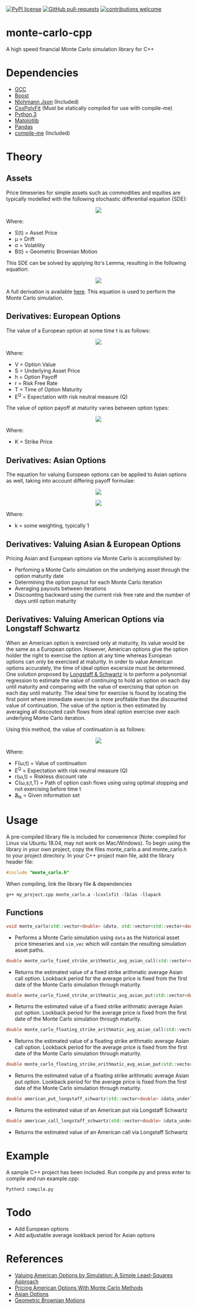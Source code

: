 [![PyPI license](https://img.shields.io/pypi/l/ansicolortags.svg)](https://pypi.python.org/pypi/ansicolortags/) [![GitHub pull-requests](https://img.shields.io/github/issues-pr/Naereen/StrapDown.js.svg)](https://GitHub.com/Naereen/StrapDown.js/pull/) [![contributions welcome](https://img.shields.io/badge/contributions-welcome-brightgreen.svg?style=flat)](https://github.com/dwyl/esta/issues) 

# monte-carlo-cpp
A high speed financial Monte Carlo simulation library for C++

# Dependencies

* [GCC](https://gcc.gnu.org/)
* [Boost](https://www.boost.org/)
* [Nlohmann Json](https://github.com/nlohmann/json) (Included)
* [CxxPolyFit](https://github.com/LLNL/CxxPolyFit) (Must be statically compiled for use with compile-me)
* [Python 3](https://www.python.org/)
* [Matplotlib](https://github.com/matplotlib/matplotlib)
* [Pandas](https://github.com/pandas-dev/pandas)
* [compile-me](https://github.com/cnaimo/compile-me) (Included)

# Theory
## Assets
Price timeseries for simple assets such as commodities and equities are typically modelled with the following stochastic differential equation (SDE):

<p align="center">
  <img src="https://latex.codecogs.com/gif.latex?\LARGE&space;dS(t)&space;=&space;\mu&space;S(t)dt&space;&plus;&space;\sigma&space;S(t)B(t)">
</p>

Where:
- S(t) = Asset Price
- μ = Drift
- σ = Volatility
- B(t) = Geometric Brownian Motion

This SDE can be solved by applying Ito's Lemma, resulting in the following equation:

<p align="center">
  <img src="https://latex.codecogs.com/gif.latex?\LARGE&space;S(t)&space;=&space;S(0)e^{(\mu&space;-&space;\frac{1}{2}\sigma&space;^{2})t&space;&plus;&space;\sigma&space;B(t)}">
</p>

A full derivation is available [here](https://www.quantstart.com/articles/Geometric-Brownian-Motion/). This equation is used to perform the Monte Carlo simulation.

## Derivatives: European Options

The value of a European option at some time t is as follows:

<p align="center">
  <img src="https://latex.codecogs.com/gif.latex?\LARGE&space;V(S(t),t)&space;=&space;\mathbb{E}^{Q}\left&space;[&space;h(S(T),T))exp\left&space;(-&space;\int_{t}^{T}r(s)ds\right&space;)&space;\right&space;]">
</p>

Where:
- V = Option Value
- S = Underlying Asset Price
- h = Option Payoff
- r = Risk Free Rate
- T = Time of Option Maturity
- E<sup>Q</sup> = Expectation with risk neutral measure (Q)

The value of option payoff at maturity varies between option types:

<p align="center">
  <img src="https://latex.codecogs.com/gif.latex?\LARGE&space;h(S(T),T)&space;=&space;\left\{\begin{matrix}&space;max\left&space;[&space;S(T)-K,0&space;\right&space;],&space;&&space;for\,call\,option&space;\\&space;max\left&space;[&space;K-S(T),0&space;\right&space;],&space;&&space;for\,put\,option&space;\end{matrix}\right.">
</p>

Where:
- K = Strike Price

## Derivatives: Asian Options

The equation for valuing European options can be applied to Asian options as well, taking into account differing payoff formulae:

<p align="center">
  <img src="https://latex.codecogs.com/gif.latex?\LARGE&space;V(S(t),t)&space;=&space;\mathbb{E}^{Q}\left&space;[&space;h(S(t,T),T))exp\left&space;(-&space;\int_{t}^{T}r(s)ds\right&space;)&space;\right&space;]">
</p>
<p align="center">
  <img src="https://latex.codecogs.com/gif.latex?\large&space;h(S(t,T),T)&space;=&space;\left\{\begin{matrix}&space;max\left&space;[&space;\frac{1}{T}(&space;\int_{0}^{T}S(t)dt)-K,&space;0\right&space;],&space;&&space;for\,fixed\,strike\,arithmatic\,mean\,call\,option&space;\\&space;max\left&space;[K&space;-&space;\frac{1}{T}(&space;\int_{0}^{T}S(t)dt),&space;0\right&space;],&space;&&space;for\,fixed\,strike\,arithmatic\,mean\,put\,option&space;\\&space;max\left&space;[&space;S(T)-\frac{k}{T}(&space;\int_{0}^{T}S(t)dt),0&space;\right&space;],&space;&&space;for\,floating\,strike\,arithmatic\,mean\,call\,option\\&space;max\left&space;[\frac{k}{T}(&space;\int_{0}^{T}S(t)dt)-S(T),0&space;\right&space;],&space;&&space;for\,floating\,strike\,arithmatic\,mean\,put\,option&space;\end{matrix}\right.">
</p>

Where:
- k = some weighting, typically 1

## Derivatives: Valuing Asian & European Options

Pricing Asian and European options via Monte Carlo is accomplished by:
- Perfoming a Monte Carlo simulation on the underlying asset through the option maturity date
- Determining the option payout for each Monte Carlo iteration
- Averaging payouts between iterations
- Discounting backward using the current risk free rate and the number of days until option maturity

## Derivatives: Valuing American Options via Longstaff Schwartz

When an American option is exercised only at maturity, its value would be the same as a European option. However, American options give the option holder the right to exercise the option at any time whereas European options can only be exercised at maturity. In order to value American options accurately, the time of ideal option excersize must be determined. One solution proposed by [Longstaff & Schwartz](https://people.math.ethz.ch/~hjfurrer/teaching/LongstaffSchwartzAmericanOptionsLeastSquareMonteCarlo.pdf) is to perform a polynomial regression to estimate the value of continuing to hold an option on each day until maturity and comparing with the value of exercising that option on each day until maturity. The ideal time for exercise is found by locating the first point where immediate exercise is more profitable than the discounted value of continuation. The value of the option is then estimated by averaging all discouted cash flows from ideal option exercise over each underlying Monte Carlo iteration.

Using this method, the value of continuation is as follows:
<p align="center">
  <img src="https://latex.codecogs.com/gif.latex?\LARGE&space;F(\omega&space;;t_{_k})&space;=&space;\mathbb{E}^{Q}\left&space;[&space;\sum_{j=k&plus;1}^{K}&space;exp\left&space;(-&space;\int_{t_{k}}^{t_{j}}r(\omega,s)ds&space;\right)C(\omega&space;,t_{j};t_{k},T)|\mathfrak{F}_{\textup{tk}}\right&space;]">
</p>

Where:
- F(ω;t) = Value of continuation
- E<sup>Q</sup> = Expectation with risk neutral measure (Q)
- r(ω,t) = Riskless discount rate
- C(ω,s;t,T) = Path of option cash flows using using optimal stopping and not exercising before time t
- 𝕱<sub>tk</sub> = Given information set

# Usage

A pre-compiled library file is included for convenience (Note: compiled for Linux via Ubuntu 18.04, may not work on Mac/Windows). To begin using the library in your own project, copy the files monte_carlo.a and monte_carlo.h to your project directory. In your C++ project main file, add the library header file:

```c++
#include "monte_carlo.h"
```
When compiling, link the library file & dependencies
```
g++ my_project.cpp monte_carlo.a -lcxxlsfit -lblas -llapack
```

## Functions

```c++
void monte_carlo(std::vector<double> &data, std::vector<std::vector<double> > &sim_vec, int sim_len, const int iterations)
```
- Performs a Monte Carlo simulation using ```data``` as the historical asset price timeseries and ```sim_vec``` which will contain the resulting simulation asset paths.


```c++
double monte_carlo_fixed_strike_arithmatic_avg_asian_call(std::vector<double> &data_underlying, const double strike, const double risk_free_rate, const int days_to_exp, const int iterations=100000)
```
- Returns the estimated value of a fixed strike arithmatic average Asian call option. Lookback period for the average price is fixed from the first date of the Monte Carlo simulation through maturity.

```c++
double monte_carlo_fixed_strike_arithmatic_avg_asian_put(std::vector<double> &data_underlying, const double strike, const double risk_free_rate, const int days_to_exp, const int iterations=100000)
```
- Returns the estimated value of a fixed strike arithmatic average Asian put option. Lookback period for the average price is fixed from the first date of the Monte Carlo simulation through maturity.


```c++
double monte_carlo_floating_strike_arithmatic_avg_asian_call(std::vector<double> &data_underlying, const double strike, const double risk_free_rate, const int days_to_exp, const int iterations=100000)
```
- Returns the estimated value of a floating strike arithmatic average Asian call option. Lookback period for the average price is fixed from the first date of the Monte Carlo simulation through maturity.


```c++
double monte_carlo_floating_strike_arithmatic_avg_asian_put(std::vector<double> &data_underlying, const double strike, const double risk_free_rate, const int days_to_exp, const int iterations=100000)
```
- Returns the estimated value of a floating strike arithmatic average Asian put option. Lookback period for the average price is fixed from the first date of the Monte Carlo simulation through maturity.

```c++
double american_put_longstaff_schwartz(std::vector<double> &data_underlying, const double strike, const double risk_free_rate, const int days_to_exp, const int iterations=100000)
```
- Returns the estimated value of an American put via Longstaff Schwartz

```c++
double american_call_longstaff_schwartz(std::vector<double> &data_underlying, const double strike, const double risk_free_rate, const int days_to_exp, const int iterations=100000)
```
- Returns the estimated value of an American call via Longstaff Schwartz


# Example
A sample C++ project has been included. Run compile.py and press enter to compile and run example.cpp:

```
Python3 compile.py
```

# Todo
- Add European options
- Add adjustable average lookback period for Asian options


# References
- [Valuing American Options by Simulation: A Simple Least-Squares Approach](https://people.math.ethz.ch/~hjfurrer/teaching/LongstaffSchwartzAmericanOptionsLeastSquareMonteCarlo.pdf)
- [Pricing American Options With Monte Carlo Methods](https://www.maths.ox.ac.uk/system/files/attachments/TT18_dissertation_1000246.pdf)
- [Asian Options](https://en.wikipedia.org/wiki/Asian_option)
- [Geometric Brownian Motions](https://www.quantstart.com/articles/Geometric-Brownian-Motion/)

